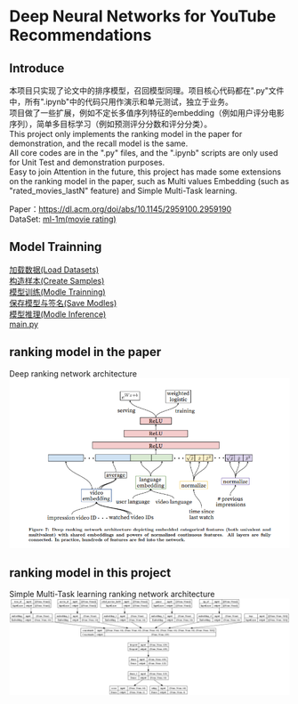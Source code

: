 # Deep Neural Networks for YouTube Recommendations

## Introduce
本项目只实现了论文中的排序模型，召回模型同理。项目核心代码都在".py"文件中，所有".ipynb"中的代码只用作演示和单元测试，独立于业务。  
项目做了一些扩展，例如不定长多值序列特征的embedding（例如用户评分电影序列），简单多目标学习（例如预测评分分数和评分分类）。  
This project only implements the ranking model in the paper for demonstration, and the recall model is the same.  
All core codes are in the ".py" files, and the ".ipynb" scripts are only used for Unit Test and demonstration purposes.  
Easy to join Attention in the future, this project has made some extensions on the ranking model in the paper, such as Multi values Embedding (such as "rated_movies_lastN" feature) and Simple Multi-Task learning.  

Paper：https://dl.acm.org/doi/abs/10.1145/2959100.2959190  
DataSet: [ml-1m(movie rating)](https://grouplens.org/datasets/movielens/1m/)  


## Model Trainning
[加载数据(Load Datasets)](https://github.com/solidglue/DNN_for_YouTube_Recommendations/blob/main/datasets/datasets_test.ipynb)  
[构造样本(Create Samples)](https://github.com/solidglue/DNN_for_YouTube_Recommendations/blob/main/sample/ml1m_sample_tfrecord_test.ipynb)  
[模型训练(Modle Trainning)](https://github.com/solidglue/DNN_for_YouTube_Recommendations/blob/main/core/trainner/trainner_cpu_test.ipynb)  
[保存模型与签名(Save Modles)](https://github.com/solidglue/DNN_for_YouTube_Recommendations/blob/main/core/trainner/trainner_cpu_test.ipynb)  
[模型推理(Modle Inference)](https://github.com/solidglue/DNN_for_YouTube_Recommendations/blob/main/core/infer/infer_test.ipynb)  
[main.py](https://github.com/solidglue/DNN_for_YouTube_Recommendations/blob/main/main.py)  


## ranking model in the paper
Deep ranking network architecture  
![alt text](./res/ranking.png)  


## ranking model in this project
Simple Multi-Task learning  ranking network architecture 
![alt text](./res/multi_input_and_output_model.png)  
